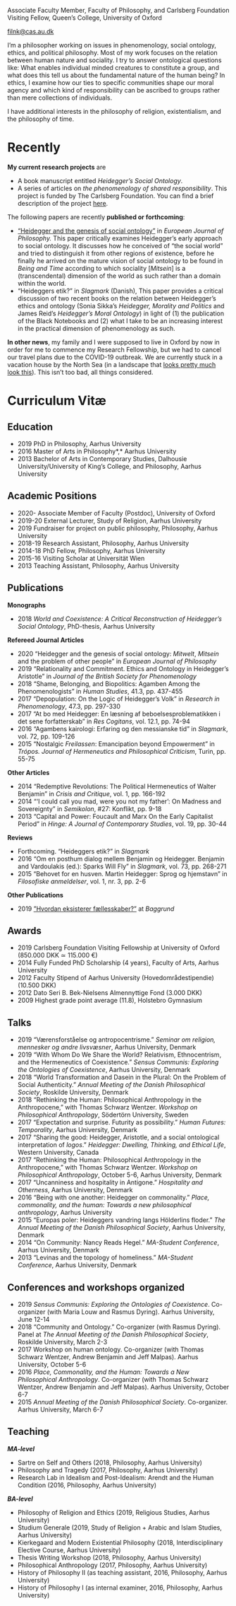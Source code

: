 Associate Faculty Member, Faculty of Philosophy, and Carlsberg Foundation Visiting Fellow, Queen’s College, University of Oxford

[filnk@cas.au.dk](mailto:filnk@cas.au.dk)



I’m a philosopher working on issues in phenomenology, social ontology, ethics, and political philosophy. Most of my work focuses on the relation between human nature and sociality. I try to answer ontological questions like: What enables individual minded creatures to constitute a group, and what does this tell us about the fundamental nature of the human being? In ethics, I examine how our ties to specific communities shape our moral agency and which kind of responsibility can be ascribed to groups rather than mere collections of individuals.

I have additional interests in the philosophy of religion, existentialism, and the philosophy of time.

# Recently
**My current research projects** are

- A book manuscript entitled *Heidegger’s Social Ontology*. 
- A series of articles on *the phenomenology of shared responsibility*. This project is funded by The Carlsberg Foundation. You can find a brief description of the project [here](https://www.carlsbergfondet.dk/da/Forskningsaktiviteter/Bevillingsstatistik/Bevillingsoversigt/CF19_0312_Nicolai-Krejberg-Knudsen).


The following papers are recently **published or forthcoming**:

- [“Heidegger and the genesis of social ontology”](https://onlinelibrary.wiley.com/doi/abs/10.1111/ejop.12517) in *European Journal of Philosophy.*
        This paper critically examines Heidegger’s early approach to social ontology. It discusses how he conceived of “the social world” and tried to distinguish it from other regions of existence, before he finally he arrived on the mature vision of social ontology to be found in *Being and Time* according to which sociality [*Mitsein*] is a (transcendental) dimension of the world as such rather than a domain within the world.  
- “Heideggers etik?” in *Slagmark* (Danish),
        This paper provides a critical discussion of two recent books on the relation between Heidegger’s ethics and ontology (Sonia Sikka’s *Heidegger, Morality and Politics* and James Reid’s *Heidegger’s Moral Ontology*) in light of (1) the publication of the Black Notebooks and (2) what I take to be an increasing interest in the practical dimension of phenomenology as such.


**In other news**, my family and I were supposed to live in Oxford by now in order for me to commence my Research Fellowship, but we had to cancel our travel plans due to the COVID-19 outbreak. We are currently stuck in a vacation house by the North Sea (in a landscape that [looks pretty much look this](https://www.google.com/search?q=vesterhavet&newwindow=1&sxsrf=ALeKk000v8Bknko2Tbqk3Ah0vQugbZndLA:1585829787322&source=lnms&tbm=isch&sa=X&ved=2ahUKEwir5Jap3MnoAhUy4KYKHSEyA5EQ_AUoAXoECA0QAw&cshid=1585829983804008&biw=1536&bih=711)). This isn’t too bad, all things considered. 


# Curriculum Vitæ
## Education
- 2019 PhD in Philosophy, Aarhus University
- 2016 Master of Arts in Philosophy*,* Aarhus University
- 2013 Bachelor of Arts in Contemporary Studies, Dalhousie University/University of King’s College, and Philosophy, Aarhus University


## Academic Positions
- 2020- Associate Member of Faculty (Postdoc), University of Oxford
- 2019-20 External Lecturer, Study of Religion, Aarhus University
- 2019 Fundraiser for project on public philosophy, Philosophy, Aarhus University
- 2018-19 Research Assistant, Philosophy, Aarhus University
- 2014-18 PhD Fellow, Philosophy, Aarhus University
- 2015-16 Visiting Scholar at Universität Wien
- 2013 Teaching Assistant, Philosophy, Aarhus University


## Publications

**Monographs**

- 2018 *World and Coexistence: A Critical Reconstruction of Heidegger’s Social Ontology*, PhD-thesis, Aarhus University

**Refereed Journal Articles**

- 2020 “Heidegger and the genesis of social ontology: *Mitwelt*, *Mitsein* and the problem of other people” in *European Journal of Philosophy*
- 2019 “Relationality and Commitment. Ethics and Ontology in Heidegger’s Aristotle” in *Journal of the British Society for Phenomenology*
- 2018 “Shame, Belonging, and Biopolitics: Agamben Among the Phenomenologists” in *Human Studies*, 41.3, pp. 437-455
- 2017 “Depopulation: On the Logic of Heidegger’s Volk” in *Research in Phenomenology*, 47.3, pp. 297-330
- 2017 “At bo med Heidegger: En læsning af beboelsesproblematikken i det sene forfatterskab” in *Res Cogitans*, vol. 12.1, pp. 74-94
- 2016 “Agambens kairologi: Erfaring og den messianske tid” in *Slagmark*, vol. 72, pp. 109-126
- 2015 “Nostalgic *Freilassen*: Emancipation beyond Empowerment” in *Trópos. Journal of Hermeneutics and Philosophical Criticism*, Turin, pp. 55-75

**Other Articles**

- 2014 “Redemptive Revolutions: The Political Hermeneutics of Walter Benjamin” in *Crisis and Critique*, vol. 1, pp. 166-192
- 2014 “‘I could call you mad, were you not my father’: On Madness and Sovereignty” in *Semikolon*, #27: Konflikt, pp. 9-18
- 2013 “Capital and Power: Foucault and Marx On the Early Capitalist Period” in *Hinge: A Journal of Contemporary Studies*, vol. 19, pp. 30-44

**Reviews**

- Forthcoming. “Heideggers etik?” in *Slagmark*
- 2016 “Om en posthum dialog mellem Benjamin og Heidegger. Benjamin and Vardoulakis (ed.): Sparks Will Fly” in *Slagmark*, vol. 73, pp. 268-271
- 2015 “Behovet for en husven. Martin Heidegger: Sprog og hjemstavn” in *Filosofiske anmeldelser*, vol. 1, nr. 3, pp. 2-6

**Other Publications**

- 2019 [”Hvordan eksisterer fællesskaber?”](https://baggrund.com/2019/07/26/hvordan-eksisterer-faellesskaber/) at *Baggrund*


## Awards
- 2019 Carlsberg Foundation Visiting Fellowship at University of Oxford (850.000 DKK ≃ 115.000 €)
- 2014 Fully Funded PhD Scholarship (4 years), Faculty of Arts, Aarhus University
- 2012 Faculty Stipend of Aarhus University (Hovedområdestipendie) (10.500 DKK)
- 2012 Dato Seri B. Bek-Nielsens Almennyttige Fond (3.000 DKK)
- 2009 Highest grade point average (11.8), Holstebro Gymnasium


## Talks
- 2019 “Værensforståelse og antropocentrisme.” *Seminar om religion, mennesker og andre livsvæsner*, Aarhus University, Denmark
- 2019 “With Whom Do We Share the World? Relativism, Ethnocentrism, and the Hermeneutics of Coexistence.” *Sensus Communis: Exploring the Ontologies of Coexistence*, Aarhus University, Denmark
- 2018 “World Transformation and Dasein in the Plural: On the Problem of Social Authenticity.” *Annual Meeting of the Danish Philosophical Society*, Roskilde University, Denmark
- 2018 “Rethinking the Human: Philosophical Anthropology in the Anthropocene,” with Thomas Schwarz Wentzer. *Workshop on Philosophical Anthropology*, Södertörn University, Sweden
- 2017 “Expectation and surprise. Futurity as possibility.” *Human Futures: Temporality*, Aarhus University, Denmark
- 2017 “Sharing the good: Heidegger, Aristotle, and a social ontological interpretation of *logos*.” *Heidegger: Dwelling, Thinking, and Ethical Life*, Western University, Canada
- 2017 “Rethinking the Human: Philosophical Anthropology in the Anthropocene,” with Thomas Schwarz Wentzer. *Workshop on Philosophical Anthropology*, October 5-6, Aarhus University, Denmark
- 2017 “Uncanniness and hospitality in Antigone.” *Hospitality and Otherness*, Aarhus University, Denmark
- 2016 “Being with one another: Heidegger on commonality.” *Place, commonality, and the human: Towards a new philosophical anthropology*, Aarhus University
- 2015 “Europas poler: Heideggers vandring langs Hölderlins floder.” *The Annual Meeting of the Danish Philosophical Society*, Aarhus University, Denmark
- 2014 “On Community: Nancy Reads Hegel.” *MA-Student Conference*, Aarhus University, Denmark
- 2013 “Levinas and the topology of homeliness.” *MA-Student Conference*, Aarhus University, Denmark


## Conferences and workshops organized
- 2019 *Sensus Communis: Exploring the Ontologies of Coexistence*. Co-organizer (with Maria Louw and Rasmus Dyring). Aarhus University, June 12-14
- 2018 “Community and Ontology.” Co-organizer (with Rasmus Dyring). Panel at *The* *Annual Meeting of the Danish Philosophical Society*, Roskilde University, March 2-3
- 2017 Workshop on human ontology. Co-organizer (with Thomas Schwarz Wentzer, Andrew Benjamin and Jeff Malpas). Aarhus University, October 5-6
- 2016 *Place, Commonality, and the Human: Towards a New Philosophical Anthropology*. Co-organizer (with Thomas Schwarz Wentzer, Andrew Benjamin and Jeff Malpas). Aarhus University, October 6-7
- 2015 *Annual Meeting of the Danish Philosophical Society*. Co-organizer. Aarhus University, March 6-7


## Teaching

***MA-level***

- Sartre on Self and Others (2018, Philosophy, Aarhus University)
- Philosophy and Tragedy (2017, Philosophy, Aarhus University)
- Research Lab in Idealism and Post-Idealism: Arendt and the Human Condition (2016, Philosophy, Aarhus University)

 
***BA-level***

- Philosophy of Religion and Ethics (2019, Religious Studies, Aarhus University)
- Studium Generale (2019, Study of Religion + Arabic and Islam Studies, Aarhus University)
- Kierkegaard and Modern Existential Philosophy (2018, Interdisciplinary Elective Course, Aarhus University)
- Thesis Writing Workshop (2018, Philosophy, Aarhus University)
- Philosophical Anthropology (2017, Philosophy, Aarhus University)
- History of Philosophy II (as teaching assistant, 2016, Philosophy, Aarhus University)
- History of Philosophy I (as internal examiner, 2016, Philosophy, Aarhus University)
